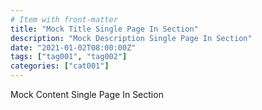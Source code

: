 ```yaml
---
# Item with front-matter
title: "Mock Title Single Page In Section"
description: "Mock Description Single Page In Section"
date: "2021-01-02T08:00:00Z"
tags: ["tag001", "tag002"]
categories: ["cat001"]
---
```


Mock Content Single Page In Section
